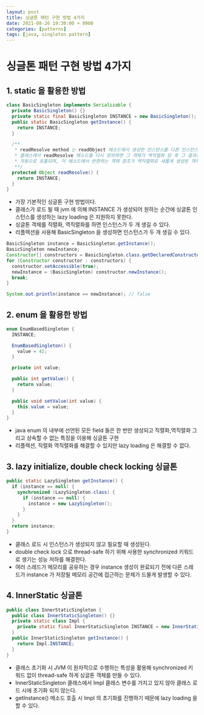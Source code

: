 ```yaml
---
layout: post
title: 싱글톤 패턴 구현 방법 4가지
date: 2021-08-26 19:30:00 + 0900
categories: [patterns]
tags: [java, singleton pattern]
---
```

# 싱글톤 패턴 구현 방법 4가지

## 1. static 을 활용한 방법

```java
class BasicSingleton implements Serializable {
  private BasicSingleton() {}
  private static final BasicSingleton INSTANCE = new BasicSingleton();
  public static BasicSingleton getInstance() {
    return INSTANCE;
  }

  /**
   * readResolve method 는 readObject 메소드에서 생성한 인스턴스를 다른 인스턴스로 바꿔준다. 만일 역직렬화 되는 객체의
   * 클래스에서 readResolve 메소드를 다시 정의하면 그 객체가 역직렬화 된 후 그 결과로 새롭게 생성된 객체에 대해 이 메소드가
   * 자동으로 호출되며, 이 메소드에서 반환하는 객체 참조가 역직렬화로 새롭게 생성된 객체 대신 반환된다.
   **/
  protected Object readResolve() {
    return INSTANCE;
  }
}
```

- 가장 기본적인 싱글톤 구현 방법이다.   
- 클래스가 로드 될 때 jvm 에 의해 INSTANCE 가 생성되어 원하는 순간에 싱글톤 인스턴스를 생성하는 lazy loading 은 지원하지 못한다.   
- 싱글톤 객체를 직렬화, 역직렬화를 하면 인스턴스가 두 개 생길 수 있다.
- 리플렉션을 사용해 BasicSingleton 을 생성하면 인스턴스가 두 개 생길 수 있다.

```java
BasicSingleton instance = BasicSingleton.getInstance();
BasicSingleton newInstance;
Constructor[] constructors = BasicSingleton.class.getDeclaredConstructors();
for (Constructor constructor : constructors) {
  constructor.setAccessible(true);
  newInstance = (BasicSingleton) constructor.newInstance();
  break;
}

System.out.println(instance == newInstance); // false
```


## 2. enum 을 활용한 방법

```java
enum EnumBasedSingleton {
  INSTANCE;

  EnumBasedSingleton() {
    value = 42;
  }

  private int value;

  public int getValue() {
    return value;
  }

  public void setValue(int value) {
    this.value = value;
  }
}
```

- java enum 의 내부에 선언된 모든 field 들은 한 번만 생성되고 직렬화,역직렬화 그리고 상속할 수 없는 특징을 이용해 싱글톤 구현
- 리플렉션, 직렬화 역직렬화를 해결할 수 있지만 lazy loading 은 해결할 수 없다.

## 3. lazy initialize, double check locking 싱글톤

```java
public static LazySingleton getInstance() {
  if (instance == null) {
    synchronized (LazySingleton.class) {
      if (instance == null) {
        instance = new LazySingleton();
      }
    }
  }
  return instance;
}
```

- 클래스 로드 시 인스턴스가 생성되지 않고 필요할 때 생성된다.
- double check lock 으로 thread-safe 하기 위해 사용한 synchronized 키워드로 생기는 성능 저하를 해결한다.
- 여러 스레드가 메모리를 공유하는 경우 instance 생성이 완료되기 전에 다른 스레드가 instance 가 저장될 메모리 공간에 접근하는 문제가 드물게 발생할 수 있다.

## 4. InnerStatic 싱글톤

```java
public class InnerStaticSingleton {
  public class InnerStaticSingleton() {}
  private static class Impl {
    private static final InnerStaticSingleton INSTANCE = new InnerStaticSingleton();
  }
  public InnerStaticSingleton getInstance() {
    return Impl.INSTANCE;
  }
}
```

- 클래스 초기화 시 JVM 이 원자적으로 수행하는 특성을 활용해  synchronized 키워드 없이 thread-safe 하게 싱글톤 객체를 만들 수 있다.
- InnerStaticSingleton 클래스에서 Impl 클래스 변수를 가지고 있지 않아 클래스 로드 시에 초기화 되지 않는다.
- getInstance() 메소드 호출 시 Impl 의 초기화를 진행하기 때문에 lazy loading 을 할 수 있다.